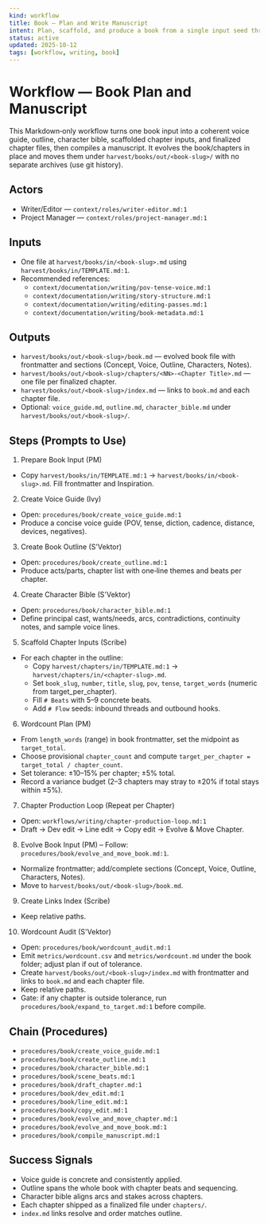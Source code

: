 ```yaml
---
kind: workflow
title: Book — Plan and Write Manuscript
intent: Plan, scaffold, and produce a book from a single input seed through chapter production loops
status: active
updated: 2025-10-12
tags: [workflow, writing, book]
---
```


# Workflow — Book Plan and Manuscript

This Markdown‑only workflow turns one book input into a coherent voice guide, outline, character bible, scaffolded chapter inputs, and finalized chapter files, then compiles a manuscript. It evolves the book/chapters in place and moves them under `harvest/books/out/<book-slug>/` with no separate archives (use git history).

## Actors
- Writer/Editor — `context/roles/writer-editor.md:1`
- Project Manager — `context/roles/project-manager.md:1`

## Inputs
- One file at `harvest/books/in/<book-slug>.md` using `harvest/books/in/TEMPLATE.md:1`.
- Recommended references:
  - `context/documentation/writing/pov-tense-voice.md:1`
  - `context/documentation/writing/story-structure.md:1`
  - `context/documentation/writing/editing-passes.md:1`
  - `context/documentation/writing/book-metadata.md:1`

## Outputs
- `harvest/books/out/<book-slug>/book.md` — evolved book file with frontmatter and sections (Concept, Voice, Outline, Characters, Notes).
- `harvest/books/out/<book-slug>/chapters/<NN>-<Chapter Title>.md` — one file per finalized chapter.
- `harvest/books/out/<book-slug>/index.md` — links to `book.md` and each chapter file.
- Optional: `voice_guide.md`, `outline.md`, `character_bible.md` under `harvest/books/out/<book-slug>/`.

## Steps (Prompts to Use)

1) Prepare Book Input (PM)
- Copy `harvest/books/in/TEMPLATE.md:1` → `harvest/books/in/<book-slug>.md`. Fill frontmatter and Inspiration.

2) Create Voice Guide (Ivy)
- Open: `procedures/book/create_voice_guide.md:1`
- Produce a concise voice guide (POV, tense, diction, cadence, distance, devices, negatives).

3) Create Book Outline (S'Vektor)
- Open: `procedures/book/create_outline.md:1`
- Produce acts/parts, chapter list with one‑line themes and beats per chapter.

4) Create Character Bible (S'Vektor)
- Open: `procedures/book/character_bible.md:1`
- Define principal cast, wants/needs, arcs, contradictions, continuity notes, and sample voice lines.

5) Scaffold Chapter Inputs (Scribe)
- For each chapter in the outline:
  - Copy `harvest/chapters/in/TEMPLATE.md:1` → `harvest/chapters/in/<chapter-slug>.md`.
  - Set `book_slug`, `number`, `title`, `slug`, `pov`, `tense`, `target_words` (numeric from target_per_chapter).
  - Fill `# Beats` with 5–9 concrete beats.
  - Add `# Flow` seeds: inbound threads and outbound hooks.

6) Wordcount Plan (PM)
- From `length_words` (range) in book frontmatter, set the midpoint as `target_total`.
- Choose provisional `chapter_count` and compute `target_per_chapter = target_total / chapter_count`.
- Set tolerance: ±10–15% per chapter; ±5% total.
 - Record a variance budget (2–3 chapters may stray to ±20% if total stays within ±5%).

7) Chapter Production Loop (Repeat per Chapter)
- Open: `workflows/writing/chapter-production-loop.md:1`
- Draft → Dev edit → Line edit → Copy edit → Evolve & Move Chapter.

8) Evolve Book Input (PM)
– Follow: `procedures/book/evolve_and_move_book.md:1`.
- Normalize frontmatter; add/complete sections (Concept, Voice, Outline, Characters, Notes).
- Move to `harvest/books/out/<book-slug>/book.md`.

9) Create Links Index (Scribe)
- Keep relative paths.

10) Wordcount Audit (S'Vektor)
- Open: `procedures/book/wordcount_audit.md:1`
- Emit `metrics/wordcount.csv` and `metrics/wordcount.md` under the book folder; adjust plan if out of tolerance.
- Create `harvest/books/out/<book-slug>/index.md` with frontmatter and links to `book.md` and each chapter file.
- Keep relative paths.
 - Gate: if any chapter is outside tolerance, run `procedures/book/expand_to_target.md:1` before compile.

## Chain (Procedures)
- `procedures/book/create_voice_guide.md:1`
- `procedures/book/create_outline.md:1`
- `procedures/book/character_bible.md:1`
- `procedures/book/scene_beats.md:1`
- `procedures/book/draft_chapter.md:1`
- `procedures/book/dev_edit.md:1`
- `procedures/book/line_edit.md:1`
- `procedures/book/copy_edit.md:1`
- `procedures/book/evolve_and_move_chapter.md:1`
- `procedures/book/evolve_and_move_book.md:1`
- `procedures/book/compile_manuscript.md:1`

## Success Signals
- Voice guide is concrete and consistently applied.
- Outline spans the whole book with chapter beats and sequencing.
- Character bible aligns arcs and stakes across chapters.
- Each chapter shipped as a finalized file under `chapters/`.
- `index.md` links resolve and order matches outline.
